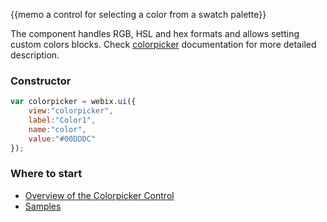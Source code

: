 
{{memo a control for selecting a color from a swatch palette}}

The component handles RGB, HSL and hex formats and allows setting custom colors blocks. Check [colorpicker](desktop/colorpicker.md) documentation for more detailed description.

### Constructor

~~~js
var colorpicker = webix.ui({
	view:"colorpicker", 
	label:"Color1",
	name:"color", 
	value:"#00DDDC"
});
~~~

### Where to start

- [Overview of the Colorpicker Control](desktop/colorpicker.md)
- [Samples](http://docs.webix.com/samples/24_colorpicker/index.html)

